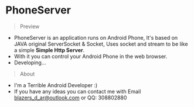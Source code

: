 # PhoneServer
>Preview

-  PhoneServer is an application runs on Android Phone, It's based on JAVA original ServerSocket & Socket, Uses socket and stream to be like a simple **Simple Http Server**.
-  With it you can control your Android Phone in the web browser.
-  Developing...


>About

- I'm a Terrible Android Developer :)
- If you have any ideas you can contact me with Email blazers_d_ar@outlook.com or QQ: 308802880
